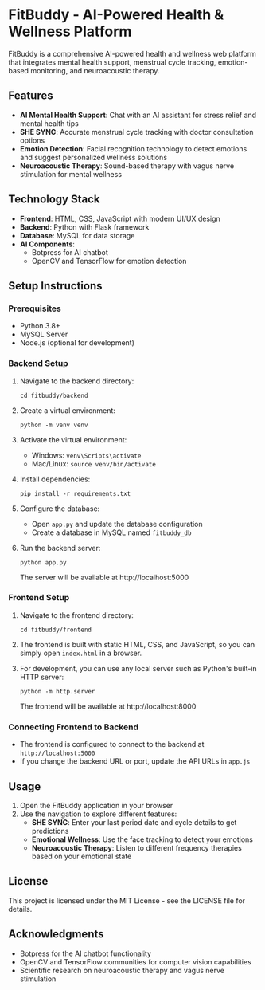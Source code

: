 # FitBuddy - AI-Powered Health & Wellness Platform

FitBuddy is a comprehensive AI-powered health and wellness web platform that integrates mental health support, menstrual cycle tracking, emotion-based monitoring, and neuroacoustic therapy.

## Features

- **AI Mental Health Support**: Chat with an AI assistant for stress relief and mental health tips
- **SHE SYNC**: Accurate menstrual cycle tracking with doctor consultation options
- **Emotion Detection**: Facial recognition technology to detect emotions and suggest personalized wellness solutions
- **Neuroacoustic Therapy**: Sound-based therapy with vagus nerve stimulation for mental wellness

## Technology Stack

- **Frontend**: HTML, CSS, JavaScript with modern UI/UX design
- **Backend**: Python with Flask framework
- **Database**: MySQL for data storage
- **AI Components**: 
  - Botpress for AI chatbot
  - OpenCV and TensorFlow for emotion detection

## Setup Instructions

### Prerequisites

- Python 3.8+
- MySQL Server
- Node.js (optional for development)

### Backend Setup

1. Navigate to the backend directory:
   ```
   cd fitbuddy/backend
   ```

2. Create a virtual environment:
   ```
   python -m venv venv
   ```

3. Activate the virtual environment:
   - Windows: `venv\Scripts\activate`
   - Mac/Linux: `source venv/bin/activate`

4. Install dependencies:
   ```
   pip install -r requirements.txt
   ```

5. Configure the database:
   - Open `app.py` and update the database configuration
   - Create a database in MySQL named `fitbuddy_db`

6. Run the backend server:
   ```
   python app.py
   ```
   The server will be available at http://localhost:5000

### Frontend Setup

1. Navigate to the frontend directory:
   ```
   cd fitbuddy/frontend
   ```

2. The frontend is built with static HTML, CSS, and JavaScript, so you can simply open `index.html` in a browser.

3. For development, you can use any local server such as Python's built-in HTTP server:
   ```
   python -m http.server
   ```
   The frontend will be available at http://localhost:8000

### Connecting Frontend to Backend

- The frontend is configured to connect to the backend at `http://localhost:5000`
- If you change the backend URL or port, update the API URLs in `app.js`

## Usage

1. Open the FitBuddy application in your browser
2. Use the navigation to explore different features:
   - **SHE SYNC**: Enter your last period date and cycle details to get predictions
   - **Emotional Wellness**: Use the face tracking to detect your emotions
   - **Neuroacoustic Therapy**: Listen to different frequency therapies based on your emotional state

## License

This project is licensed under the MIT License - see the LICENSE file for details.

## Acknowledgments

- Botpress for the AI chatbot functionality
- OpenCV and TensorFlow communities for computer vision capabilities
- Scientific research on neuroacoustic therapy and vagus nerve stimulation 
